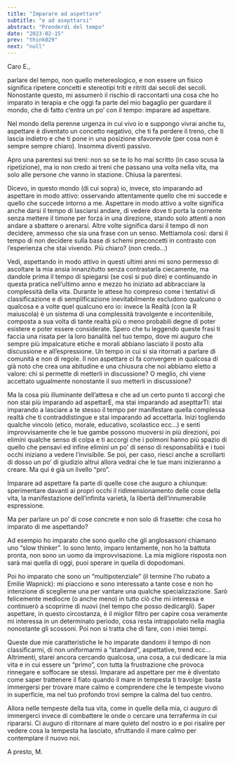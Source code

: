 ```yaml
---
title: "Imparare ad aspettare"
subtitle: "e ad asepttarsi"
abstract: "Prenderdi del tempo"
date: "2023-02-15"
prev: "think029"
next: "null"
---
```


Caro E.,

parlare del tempo, non quello metereologico, e non essere un fisico significa ripetere concetti e stereotipi triti e ritriti dai secoli dei secoli. Nonostante questo, mi assumerò il rischio di raccontarti una cosa che ho imparato in terapia e che oggi fa parte del mio bagaglio per guardare il mondo, che di fatto c’entra un po’ con il tempo: imparare ad aspettare.

Nel mondo della perenne urgenza in cui vivo io e suppongo vivrai anche tu, aspettare è diventato un concetto negativo, che ti fa perdere il treno, che ti lascia indietro e che ti pone in una posizione sfavorevole (per cosa non è sempre sempre chiaro). Insomma diventi passivo.

Apro una parentesi sui treni: non so se te lo ho mai scritto (in caso scusa la ripetizione), ma io non credo ai treni che passano una volta nella vita, ma solo alle persone che vanno in stazione. Chiusa la parentesi.

Dicevo, in questo mondo (di cui sopra) io, invece, sto imparando ad aspettare in modo attivo: osservando attentamente quello che mi succede e quello che succede intorno a me. Aspettare in modo attivo a volte significa anche darsi il tempo di lasciarsi andare, di vedere dove ti porta la corrente senza mettere il timone per forza in una direzione, stando solo attenti a non andare a sbattere o arenarsi. Altre volte significa darsi il tempo di non decidere, ammesso che sia una frase con un senso. Mettiamola così: darsi il tempo di non decidere sulla base di schemi preconcetti in contrasto con l’esperienza che stai vivendo. Più chiaro? (non credo…)

Vedi, aspettando in modo attivo in questi ultimi anni mi sono permesso di ascoltare la mia ansia innanzitutto senza contrastarla ciecamente, ma dandole prima il tempo di spiegarsi (se così si può dire) e continuando in questa pratica nell’ultimo anno e mezzo ho iniziato ad abbracciare la complessità della vita. Durante le attese ho compreso come i tentativi di classificazione e di semplificazione inevitabilmente escludono qualcuno o qualcosa e a volte quel qualcuno ero io: invece la Realtà (con la R maiuscola) è un sistema di una complessità travolgente e incontenibile, composta a sua volta di tante realtà più o meno probabili degne di poter esistere e poter essere considerate. Spero che tu leggendo queste frasi ti faccia una risata per la loro banalità nel tuo tempo, dove mi auguro che sempre più impalcature etiche e morali abbiano lasciato il posto alla discussione e all’espressione. Un tempo in cui si sia ritornati a parlare di comunità e non di regole. Il non aspettare ci fa convergere in qualcosa di già noto che crea una abitudine e una chiusura che noi abbiamo eletto a valore: chi si permette di metterli in discussione? O meglio, chi viene accettato ugualmente nonostante il suo metterli in discussione?

Ma la cosa più illuminante dell’attesa e che ad un certo punto ti accorgi che non stai più imparando ad aspettarE, ma stai imparando ad asepttarTI: stai imparando a lasciare a te stesso il tempo per manifestare quella complessa realtà che ti contraddistingue e stai imparando ad accettarla. Inizi togliendo qualche vincolo (etico, morale, educativo, scolastico ecc…) e senti improvvisamente che le tue gambe possono muoversi in più direzioni, poi elimini qualche senso di colpa e ti accorgi che i polmoni hanno più spazio di quello che pensavi ed infine elimini un po’ di senso di responsabilità e i tuoi occhi iniziano a vedere l’invisibile. Se poi, per caso, riesci anche a scrollarti di dosso un po’ di giudizio altrui allora vedrai che le tue mani inizieranno a creare. Ma qui è già un livello “pro”.

Imparare ad aspettare fa parte di quelle cose che auguro a chiunque: sperimentare davanti ai propri occhi il ridimensionamento delle cose della vita, la manifestazione dell’infinita varietà, la libertà dell’innumerabile espressione.

Ma per parlare un po’ di cose concrete e non solo di frasette: che cosa ho imparato di me aspettando?

Ad esempio ho imparato che sono quello che gli anglosassoni chiamano uno “slow thinker”. Io sono lento, imparo lentamente, non ho la battuta pronta, non sono un uomo da improvvisazione. La mia migliore risposta non sarà mai quella di oggi, puoi sperare in quella di dopodomani. 

Poi ho imparato che sono un “multipotenziale” (il termine l'ho rubato a Emilie Wapnick): mi piacciono e sono interessato a tante cose e non ho intenzione di sceglierne una per vantare una qualche specializzazione. Sarò felicemente mediocre (o anche meno) in tutto ciò che mi interessa e continuerò a scoprirne di nuovi (nel tempo che posso dedicargli). Saper aspettare, in questo circostanza, è il miglior filtro per capire cosa veramente mi interessa in un determinato periodo, cosa resta intrappolato nella maglia nonostante gli scossoni. Poi non si tratta che di fare, con i miei tempi.

Queste due mie caratteristiche le ho imparate dandomi il tempo di non classificarmi, di non uniformarmi a “standard”, aspettative, trend ecc… Altrimenti, starei ancora cercando qualcosa, una cosa, a cui dedicare la mia vita e in cui essere un “primo”, con tutta la frustrazione che provoca rinnegare e soffocare se stessi. Imparare ad aspettare per me è diventato come saper trattenere il fiato quando il mare in tempesta ti travolge: basta immergersi per trovare mare calmo e comprendere che le tempeste vivono in superficie, ma nel tuo profondo trovi sempre la calma del tuo centro.

Allora nelle tempeste della tua vita, come in quelle della mia, ci auguro di immergerci invece di combattere le onde o cercare una terraferma in cui ripararsi. Ci auguro di ritornare al mare quieto del nostro io e poi risalire per vedere cosa la tempesta ha lasciato, sfruttando il mare calmo per contemplare il nuovo noi.

A presto,
M.